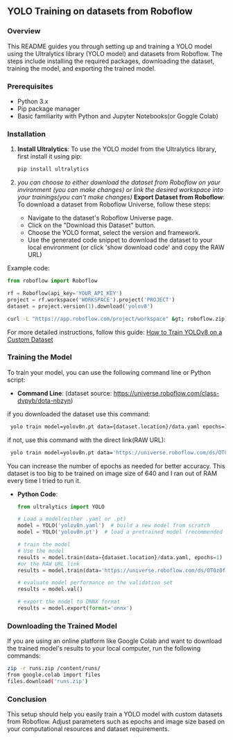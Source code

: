 ## YOLO Training on datasets from Roboflow

### Overview

This README guides you through setting up and training a YOLO model using the Ultralytics library (YOLO model) and datasets from Roboflow. The steps include installing the required packages, downloading the dataset, training the model, and exporting the trained model.

### Prerequisites

- Python 3.x
- Pip package manager
- Basic familiarity with Python and Jupyter Notebooks(or Goggle Colab)

### Installation

1. **Install Ultralytics**:
   To use the YOLO model from the Ultralytics library, first install it using pip:

   ```bash
   pip install ultralytics
   ```

2. *you can choose to either download the dataset from Roboflow on your invironment (you can make changes) or link the desired workspace into your trainings(you can't make changes)*
   **Export Dataset from Roboflow**:
   To download a dataset from Roboflow Universe, follow these steps:
   - Navigate to the dataset's Roboflow Universe page.
   - Click on the "Download this Dataset" button.
   - Choose the YOLO format, select the version and framework.
   - Use the generated code snippet to download the dataset to your local environment (or click 'show download code' and copy the RAW URL)

Example code:

   ```python
   from roboflow import Roboflow

   rf = Roboflow(api_key='YOUR_API_KEY')
   project = rf.workspace('WORKSPACE').project('PROJECT')
   dataset = project.version(1).download('yolov8')
   ```

   ```bash
   curl -L "https://app.roboflow.com/project/workspace" &gt; roboflow.zip; unzip roboflow.zip; rm roboflow.zip
   ```
   For more detailed instructions, follow this guide: [How to Train YOLOv8 on a Custom Dataset](https://blog.roboflow.com/how-to-train-yolov8-on-a-custom-dataset/)

### Training the Model

To train your model, you can use the following command line or Python script:

- **Command Line**:
(dataset source: https://universe.roboflow.com/class-dvpyb/dota-nbzyn)
 
if you downloaded the dataset use this command:
 ```bash
  yolo train model=yolov8n.pt data={dataset.location}/data.yaml epochs=10 imgsz=320
 ```

  if not, use this command with the direct link(RAW URL):
 ```bash
  yolo train model=yolov8n.pt data='https://universe.roboflow.com/ds/OT0z0fQptc?key=2vy8xrz2I8' epochs=10 imgsz=320
  ```

  You can increase the number of epochs as needed for better accuracy. This dataset is too big to be trained on image size of 640 and I ran out of RAM every time I tried to run it.

- **Python Code**:

  ```python
  from ultralytics import YOLO

  # Load a model(either .yaml or .pt)
  model = YOLO('yolov8n.yaml')  # build a new model from scratch
  model = YOLO('yolov8n.pt')  # load a pretrained model (recommended for training)

  # train the model
  # Use the model
  results = model.train(data={dataset.location}/data.yaml, epochs=1)
  #or the RAW URL link
  results = model.train(data='https://universe.roboflow.com/ds/OT0z0fQptc?key=2vy8xrz2I8', epochs=1)

  # evaluate model performance on the validation set
  results = model.val()
  
  # export the model to ONNX format
  results = model.export(format='onnx')  
  ```

### Downloading the Trained Model

If you are using an online platform like Google Colab and want to download the trained model's results to your local computer, run the following commands:

```bash
zip -r runs.zip /content/runs/
from google.colab import files
files.download('runs.zip')
```

### Conclusion

This setup should help you easily train a YOLO model with custom datasets from Roboflow. Adjust parameters such as epochs and image size based on your computational resources and dataset requirements.
